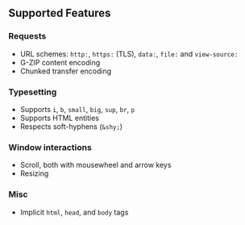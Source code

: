 ## Supported Features

### Requests

- URL schemes: `http:`, `https:` (TLS), `data:`, `file:` and `view-source:`
- G-ZIP content encoding
- Chunked transfer encoding

### Typesetting

- Supports `i`, `b`, `small`, `big`, `sup`, `br`, `p`
- Supports HTML entities
- Respects soft-hyphens (`&shy;`)

### Window interactions

- Scroll, both with mousewheel and arrow keys
- Resizing

### Misc

- Implicit `html`, `head`, and `body` tags
